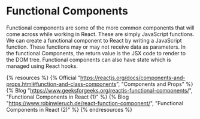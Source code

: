 # Functional Components

Functional components are some of the more common components that will come across while working in React. These are simply JavaScript functions. We can create a functional component to React by writing a JavaScript function. These functions may or may not receive data as parameters. In the functional Components, the return value is the JSX code to render to the DOM tree. Functional components can also have state which is managed using React hooks.

{% resources %}
  {% Official "https://reactjs.org/docs/components-and-props.html#function-and-class-components", "Components and Props" %}
  {% Blog "https://www.geeksforgeeks.org/reactjs-functional-components/", "Functional Components in React (1)" %}
  {% Blog "https://www.robinwieruch.de/react-function-component/", "Functional Components in React (2)" %}
{% endresources %}
